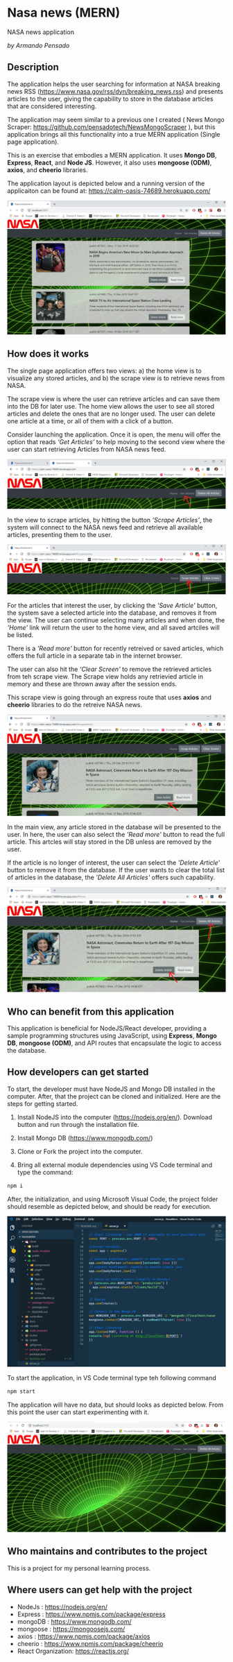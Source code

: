 # Nasa news (MERN)

NASA news application

_by Armando Pensado_ 


## Description

The application helps the user searching for information at NASA breaking news RSS (https://www.nasa.gov/rss/dyn/breaking_news.rss) and presents articles to the user, giving the capability to store in the database articles that are considered interesting.

The application may seem similar to a previous one I created ( News Mongo Scraper: https://github.com/pensadotech/NewsMongoScraper ), but this application brings all this functionality into a true MERN application (Single page application).

This is an exercise that embodies a MERN application. It uses **Mongo DB**, **Express**, **React**, and **Node JS**. However, it also uses **mongoose (ODM)**, **axios**, and **cheerio** libraries.

The application layout is depicted below and a running version of the applicaiton can be found at: https://calm-oasis-74689.herokuapp.com/

![Start](./docs/1.AppView.png)


## How does it works

The single page application offers two views: a) the home view is to visualize any stored articles, and b) the scrape view is to retrieve news from NASA.

The scrape view is where the user can retrieve articles and can save them into the DB for later use.  The home view allows the user to see all stored articles and delete the ones that are no longer used. The user can delete one article at a time, or all of them with a click of a button.

Consider launching the application. Once it is open, the menu will offer the option that reads _‘Get Articles’_ to help moving to the second view where the user can start retrieving Articles from NASA news feed.

![GetArticles](./docs/2.GetArticles.png)

In the view to scrape articles, by hitting the button _‘Scrape Articles’_, the system will connect to the NASA news feed and retrieve all available articles, presenting them to the user.

![ScrapeArticles](./docs/3.ScrapeArticles.png)

For the articles that interest the user, by clicking the _'Save Article'_ button, the system save a selected article into the database, and removes it from the view. The user can continue selecting many articles and when done, the _'Home'_ link will return the user to the home view, and all saved artciles will be listed.

There is a _'Read more'_ button for recently retreived or saved articles, which offers the full article in a separate tab in the internet browser.

The user can also hit the _‘Clear Screen'_ to remove the retrieved articles from teh scrape view. The Scrape view holds any retrievied article in memory and these are thrown away after the session ends. 

This scrape view is going through an express route that uses **axios** and **cheerio** libraries to do the retreive NASA news.

![SaveArticle](./docs/4.SaveArticle.png)

In the main view, any article stored in the database will be presented to the user. In here, the user can also select the _'Read more'_ button to read the full article. This artcles will stay stored in the DB unless are removed by the user.

If the article is no longer of interest, the user can select the _'Delete Article'_ button to remove it from the database. If the user wants to clear the total list of articles in the database, the _'Delete All Articles'_ offers such capability.

![DeleteArticles](./docs/5.DeleteArticles.png)

## Who can benefit from this application

This application is beneficial for NodeJS/React developer, providing a sample programming structures using JavaScript, using **Express**, **Mongo DB**, **mongoose (ODM)**, and API routes that encapsulate the logic to access the database.

## How developers can get started

To start, the developer must have NodeJS and Mongo DB installed in the computer. After, that the project can be cloned and initialized.  Here are the steps for getting started.

1. Install NodeJS into the computer  (https://nodejs.org/en/). Download button and run through the installation file.

2. Install Mongo DB (https://www.mongodb.com/)

3. Clone or Fork the project into the computer.

4. Bring all external module dependencies using VS Code terminal and type the command:

```js
npm i
```
After, the initialization, and using Microsoft Visual Code, the project folder should resemble as depicted below, and should be ready for execution.

![VSCodeLayout](./docs/6.VSCodeLayout.png)

To start the application, in VS Code terminal type teh following command

```js
npm start
```
The application will have no data, but should looks as depicted below. From this point the user can start experimenting with it.

![EmptyApplication](./docs/7.InitialApplication.png)


## Who maintains and contributes to the project

This is a project for my personal learning process.

## Where users can get help with the project

* NodeJs   : https://nodejs.org/en/
* Express  : https://www.npmjs.com/package/express
* mongoDB  : https://www.mongodb.com/
* mongoose : https://mongoosejs.com/
* axios    : https://www.npmjs.com/package/axios
* cheerio  : https://www.npmjs.com/package/cheerio
* React Organization: https://reactjs.org/


